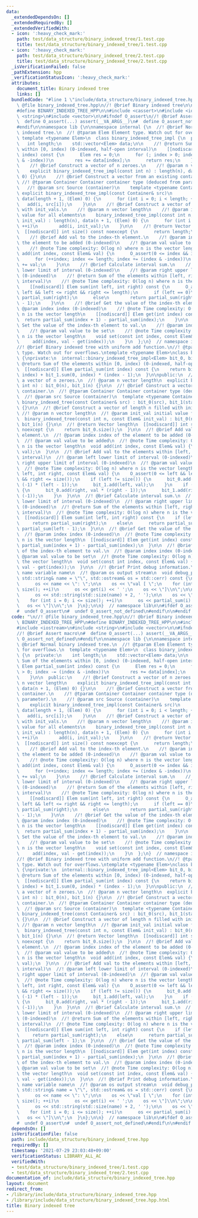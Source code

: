 ```yaml
---
data:
  _extendedDependsOn: []
  _extendedRequiredBy: []
  _extendedVerifiedWith:
  - icon: ':heavy_check_mark:'
    path: test/data_structure/binary_indexed_tree/1.test.cpp
    title: test/data_structure/binary_indexed_tree/1.test.cpp
  - icon: ':heavy_check_mark:'
    path: test/data_structure/binary_indexed_tree/2.test.cpp
    title: test/data_structure/binary_indexed_tree/2.test.cpp
  _isVerificationFailed: false
  _pathExtension: hpp
  _verificationStatusIcon: ':heavy_check_mark:'
  attributes:
    document_title: Binary indexed tree
    links: []
  bundledCode: "#line 1 \"include/data_structure/binary_indexed_tree.hpp\"\n\n//!\
    \ @file binary_indexed_tree.hpp\n//! @brief Binary indexed tree\n\n#ifndef BINARY_INDEXED_TREE_HPP\n\
    #define BINARY_INDEXED_TREE_HPP\n\n#include <cassert>\n#include <iostream>\n#include\
    \ <string>\n#include <vector>\n\n#ifndef O_assert\n//! @brief Assert macro\n#\
    \  define O_assert(...) assert(__VA_ARGS__)\n#  define O_assert_not_defined\n\
    #endif\n\nnamespace lib {\n\nnamespace internal {\n  //! @brief Normal binary\
    \ indexed tree.\n  //! @tparam Elem Element type. Watch out for overflows.\n \
    \ template <typename Elem>\n  class binary_indexed_tree_impl {\n  private:\n \
    \   int length;\n    std::vector<Elem> data;\n\n    //! @return Sum of the elements\
    \ within [0, index) (0-indexed, half-open interval)\n    [[nodiscard]] Elem partial_sum(int\
    \ index) const {\n      Elem res = 0;\n      for (; index > 0; index -= (index\
    \ & -index))\n        res += data[index];\n      return res;\n    }\n\n  public:\n\
    \    //! @brief Construct a vector of n zeroes.\n    //! @param n vector length\n\
    \    explicit binary_indexed_tree_impl(const int n) : length(n), data(n + 1, (Elem)\
    \ 0) {}\n\n    //! @brief Construct a vector from an existing container.\n   \
    \ //! @tparam Container Container container type (deduced from parameter).\n \
    \   //! @param src Source (container)\n    template <typename Container>\n   \
    \ explicit binary_indexed_tree_impl(const Container& src)\n        : length(static_cast<int>(std::size(src))),\
    \ data(length + 1, (Elem) 0) {\n      for (int i = 0; i < length; ++i)\n     \
    \   add(i, src[i]);\n    }\n\n    //! @brief Construct a vector of length n filled\
    \ with init_vals.\n    //! @param n vector length\n    //! @param init_val initial\
    \ value for all elements\n    binary_indexed_tree_impl(const int n, const Elem&\
    \ init_val) : length(n), data(n + 1, (Elem) 0) {\n      for (int i = 0; i < length;\
    \ ++i)\n        add(i, init_val);\n    }\n\n    //! @return Vector length\n  \
    \  [[nodiscard]] int size() const noexcept {\n      return length;\n    }\n\n\
    \    //! @brief Add val to the index-th element.\n    //! @param index index of\
    \ the element to be added (0-indexed)\n    //! @param val value to be added\n\
    \    //! @note Time complexity: O(log n) where n is the vector length\n    void\
    \ add(int index, const Elem& val) {\n      O_assert(0 <= index && index < length);\n\
    \      for (++index; index <= length; index += (index & -index))\n        data[index]\
    \ += val;\n    }\n\n    //! @brief Calculate interval sum.\n    //! @param left\
    \ lower limit of interval (0-indexed)\n    //! @param right upper limit of interval\
    \ (0-indexed)\n    //! @return Sum of the elements within [left, right) (half-open\
    \ interval)\n    //! @note Time complexity: O(log n) where n is the vector length\n\
    \    [[nodiscard]] Elem sum(int left, int right) const {\n      O_assert(0 <=\
    \ left && left <= right && right <= length);\n      if (left == 0)\n        return\
    \ partial_sum(right);\n      else\n        return partial_sum(right) - partial_sum(left\
    \ - 1);\n    }\n\n    //! @brief Get the value of the index-th element.\n    //!\
    \ @param index index (0-indexed)\n    //! @note Time complexity: O(log n) where\
    \ n is the vector length\n    [[nodiscard]] Elem get(int index) const {\n    \
    \  return partial_sum(index + 1) - partial_sum(index);\n    }\n\n    //! @brief\
    \ Set the value of the index-th element to val.\n    //! @param index index (0-indexed)\n\
    \    //! @param val value to be set\n    //! @note Time complexity: O(log n) where\
    \ n is the vector length\n    void set(const int index, const Elem& val) {\n \
    \     add(index, val - get(index));\n    }\n  };\n}  // namespace internal\n\n\
    //! @brief Binary indexed tree with uniform add function.\n//! @tparam Elem Element\
    \ type. Watch out for overflows.\ntemplate <typename Elem>\nclass binary_indexed_tree\
    \ {\nprivate:\n  internal::binary_indexed_tree_impl<Elem> bit_0, bit_1;\n\n  //!\
    \ @return Sum of the elements within [0, index) (0-indexed, half-open interval)\n\
    \  [[nodiscard]] Elem partial_sum(int index) const {\n    return bit_0.sum(0,\
    \ index) + bit_1.sum(0, index) * (index - 1);\n  }\n\npublic:\n  //! @brief Construct\
    \ a vector of n zeroes.\n  //! @param n vector length\n  explicit binary_indexed_tree(const\
    \ int n) : bit_0(n), bit_1(n) {}\n\n  //! @brief Construct a vector from an existing\
    \ container.\n  //! @tparam Container Container container type (deduced from parameter).\n\
    \  //! @param src Source (container)\n  template <typename Container>\n  explicit\
    \ binary_indexed_tree(const Container& src) : bit_0(src), bit_1(static_cast<int>(std::size(src)))\
    \ {}\n\n  //! @brief Construct a vector of length n filled with init_vals.\n \
    \ //! @param n vector length\n  //! @param init_val initial value for all elements\n\
    \  binary_indexed_tree(const int n, const Elem& init_val) : bit_0(n, init_val),\
    \ bit_1(n) {}\n\n  //! @return Vector length\n  [[nodiscard]] int size() const\
    \ noexcept {\n    return bit_0.size();\n  }\n\n  //! @brief Add val to the index-th\
    \ element.\n  //! @param index index of the element to be added (0-indexed)\n\
    \  //! @param val value to be added\n  //! @note Time complexity: O(log n) where\
    \ n is the vector length\n  void add(int index, const Elem& val) {\n    bit_0.add(index,\
    \ val);\n  }\n\n  //! @brief Add val to the elements within [left, right) (half-open\
    \ interval)\n  //! @param left lower limit of interval (0-indexed)\n  //! @param\
    \ right upper limit of interval (0-indexed)\n  //! @param val value to be added\n\
    \  //! @note Time complexity: O(log n) where n is the vector length\n  void uniform_add(int\
    \ left, int right, const Elem& val) {\n    O_assert(0 <= left && left <= right\
    \ && right <= size());\n    if (left != size()) {\n      bit_0.add(left, val *\
    \ (-1) * (left - 1));\n      bit_1.add(left, val);\n    }\n    if (right != size())\
    \ {\n      bit_0.add(right, val * (right - 1));\n      bit_1.add(right, val *\
    \ (-1));\n    }\n  }\n\n  //! @brief Calculate interval sum.\n  //! @param left\
    \ lower limit of interval (0-indexed)\n  //! @param right upper limit of interval\
    \ (0-indexed)\n  //! @return Sum of the elements within [left, right) (half-open\
    \ interval)\n  //! @note Time complexity: O(log n) where n is the vector length\n\
    \  [[nodiscard]] Elem sum(int left, int right) const {\n    if (left == 0)\n \
    \     return partial_sum(right);\n    else\n      return partial_sum(right) -\
    \ partial_sum(left - 1);\n  }\n\n  //! @brief Get the value of the index-th element.\n\
    \  //! @param index index (0-indexed)\n  //! @note Time complexity: O(log n) where\
    \ n is the vector length\n  [[nodiscard]] Elem get(int index) const {\n    return\
    \ partial_sum(index + 1) - partial_sum(index);\n  }\n\n  //! @brief Set the value\
    \ of the index-th element to val.\n  //! @param index index (0-indexed)\n  //!\
    \ @param val value to be set\n  //! @note Time complexity: O(log n) where n is\
    \ the vector length\n  void set(const int index, const Elem& val) {\n    bit_0.add(index,\
    \ val - get(index));\n  }\n\n  //! @brief Print debug information.\n  //! @param\
    \ name variable name\n  //! @param os output stream\n  void debug_print(const\
    \ std::string& name = \"\", std::ostream& os = std::cerr) const {\n    if (!name.empty())\n\
    \      os << name << \": \";\n\n    os << \"val [ \";\n    for (int i = 0; i <\
    \ size(); ++i)\n      os << get(i) << ' ';\n    os << \"]\\n\";\n\n    if (!name.empty())\n\
    \      os << std::string(std::size(name) + 2, ' ');\n\n    os << \"sum [ \";\n\
    \    for (int i = 0; i <= size(); ++i)\n      os << partial_sum(i) << ' ';\n \
    \   os << \"]\\n\";\n  }\n};\n\n}  // namespace lib\n\n#ifdef O_assert_not_defined\n\
    #  undef O_assert\n#  undef O_assert_not_defined\n#endif\n\n#endif  // BINARY_INDEXED_TREE_HPP\n"
  code: "\n//! @file binary_indexed_tree.hpp\n//! @brief Binary indexed tree\n\n#ifndef\
    \ BINARY_INDEXED_TREE_HPP\n#define BINARY_INDEXED_TREE_HPP\n\n#include <cassert>\n\
    #include <iostream>\n#include <string>\n#include <vector>\n\n#ifndef O_assert\n\
    //! @brief Assert macro\n#  define O_assert(...) assert(__VA_ARGS__)\n#  define\
    \ O_assert_not_defined\n#endif\n\nnamespace lib {\n\nnamespace internal {\n  //!\
    \ @brief Normal binary indexed tree.\n  //! @tparam Elem Element type. Watch out\
    \ for overflows.\n  template <typename Elem>\n  class binary_indexed_tree_impl\
    \ {\n  private:\n    int length;\n    std::vector<Elem> data;\n\n    //! @return\
    \ Sum of the elements within [0, index) (0-indexed, half-open interval)\n    [[nodiscard]]\
    \ Elem partial_sum(int index) const {\n      Elem res = 0;\n      for (; index\
    \ > 0; index -= (index & -index))\n        res += data[index];\n      return res;\n\
    \    }\n\n  public:\n    //! @brief Construct a vector of n zeroes.\n    //! @param\
    \ n vector length\n    explicit binary_indexed_tree_impl(const int n) : length(n),\
    \ data(n + 1, (Elem) 0) {}\n\n    //! @brief Construct a vector from an existing\
    \ container.\n    //! @tparam Container Container container type (deduced from\
    \ parameter).\n    //! @param src Source (container)\n    template <typename Container>\n\
    \    explicit binary_indexed_tree_impl(const Container& src)\n        : length(static_cast<int>(std::size(src))),\
    \ data(length + 1, (Elem) 0) {\n      for (int i = 0; i < length; ++i)\n     \
    \   add(i, src[i]);\n    }\n\n    //! @brief Construct a vector of length n filled\
    \ with init_vals.\n    //! @param n vector length\n    //! @param init_val initial\
    \ value for all elements\n    binary_indexed_tree_impl(const int n, const Elem&\
    \ init_val) : length(n), data(n + 1, (Elem) 0) {\n      for (int i = 0; i < length;\
    \ ++i)\n        add(i, init_val);\n    }\n\n    //! @return Vector length\n  \
    \  [[nodiscard]] int size() const noexcept {\n      return length;\n    }\n\n\
    \    //! @brief Add val to the index-th element.\n    //! @param index index of\
    \ the element to be added (0-indexed)\n    //! @param val value to be added\n\
    \    //! @note Time complexity: O(log n) where n is the vector length\n    void\
    \ add(int index, const Elem& val) {\n      O_assert(0 <= index && index < length);\n\
    \      for (++index; index <= length; index += (index & -index))\n        data[index]\
    \ += val;\n    }\n\n    //! @brief Calculate interval sum.\n    //! @param left\
    \ lower limit of interval (0-indexed)\n    //! @param right upper limit of interval\
    \ (0-indexed)\n    //! @return Sum of the elements within [left, right) (half-open\
    \ interval)\n    //! @note Time complexity: O(log n) where n is the vector length\n\
    \    [[nodiscard]] Elem sum(int left, int right) const {\n      O_assert(0 <=\
    \ left && left <= right && right <= length);\n      if (left == 0)\n        return\
    \ partial_sum(right);\n      else\n        return partial_sum(right) - partial_sum(left\
    \ - 1);\n    }\n\n    //! @brief Get the value of the index-th element.\n    //!\
    \ @param index index (0-indexed)\n    //! @note Time complexity: O(log n) where\
    \ n is the vector length\n    [[nodiscard]] Elem get(int index) const {\n    \
    \  return partial_sum(index + 1) - partial_sum(index);\n    }\n\n    //! @brief\
    \ Set the value of the index-th element to val.\n    //! @param index index (0-indexed)\n\
    \    //! @param val value to be set\n    //! @note Time complexity: O(log n) where\
    \ n is the vector length\n    void set(const int index, const Elem& val) {\n \
    \     add(index, val - get(index));\n    }\n  };\n}  // namespace internal\n\n\
    //! @brief Binary indexed tree with uniform add function.\n//! @tparam Elem Element\
    \ type. Watch out for overflows.\ntemplate <typename Elem>\nclass binary_indexed_tree\
    \ {\nprivate:\n  internal::binary_indexed_tree_impl<Elem> bit_0, bit_1;\n\n  //!\
    \ @return Sum of the elements within [0, index) (0-indexed, half-open interval)\n\
    \  [[nodiscard]] Elem partial_sum(int index) const {\n    return bit_0.sum(0,\
    \ index) + bit_1.sum(0, index) * (index - 1);\n  }\n\npublic:\n  //! @brief Construct\
    \ a vector of n zeroes.\n  //! @param n vector length\n  explicit binary_indexed_tree(const\
    \ int n) : bit_0(n), bit_1(n) {}\n\n  //! @brief Construct a vector from an existing\
    \ container.\n  //! @tparam Container Container container type (deduced from parameter).\n\
    \  //! @param src Source (container)\n  template <typename Container>\n  explicit\
    \ binary_indexed_tree(const Container& src) : bit_0(src), bit_1(static_cast<int>(std::size(src)))\
    \ {}\n\n  //! @brief Construct a vector of length n filled with init_vals.\n \
    \ //! @param n vector length\n  //! @param init_val initial value for all elements\n\
    \  binary_indexed_tree(const int n, const Elem& init_val) : bit_0(n, init_val),\
    \ bit_1(n) {}\n\n  //! @return Vector length\n  [[nodiscard]] int size() const\
    \ noexcept {\n    return bit_0.size();\n  }\n\n  //! @brief Add val to the index-th\
    \ element.\n  //! @param index index of the element to be added (0-indexed)\n\
    \  //! @param val value to be added\n  //! @note Time complexity: O(log n) where\
    \ n is the vector length\n  void add(int index, const Elem& val) {\n    bit_0.add(index,\
    \ val);\n  }\n\n  //! @brief Add val to the elements within [left, right) (half-open\
    \ interval)\n  //! @param left lower limit of interval (0-indexed)\n  //! @param\
    \ right upper limit of interval (0-indexed)\n  //! @param val value to be added\n\
    \  //! @note Time complexity: O(log n) where n is the vector length\n  void uniform_add(int\
    \ left, int right, const Elem& val) {\n    O_assert(0 <= left && left <= right\
    \ && right <= size());\n    if (left != size()) {\n      bit_0.add(left, val *\
    \ (-1) * (left - 1));\n      bit_1.add(left, val);\n    }\n    if (right != size())\
    \ {\n      bit_0.add(right, val * (right - 1));\n      bit_1.add(right, val *\
    \ (-1));\n    }\n  }\n\n  //! @brief Calculate interval sum.\n  //! @param left\
    \ lower limit of interval (0-indexed)\n  //! @param right upper limit of interval\
    \ (0-indexed)\n  //! @return Sum of the elements within [left, right) (half-open\
    \ interval)\n  //! @note Time complexity: O(log n) where n is the vector length\n\
    \  [[nodiscard]] Elem sum(int left, int right) const {\n    if (left == 0)\n \
    \     return partial_sum(right);\n    else\n      return partial_sum(right) -\
    \ partial_sum(left - 1);\n  }\n\n  //! @brief Get the value of the index-th element.\n\
    \  //! @param index index (0-indexed)\n  //! @note Time complexity: O(log n) where\
    \ n is the vector length\n  [[nodiscard]] Elem get(int index) const {\n    return\
    \ partial_sum(index + 1) - partial_sum(index);\n  }\n\n  //! @brief Set the value\
    \ of the index-th element to val.\n  //! @param index index (0-indexed)\n  //!\
    \ @param val value to be set\n  //! @note Time complexity: O(log n) where n is\
    \ the vector length\n  void set(const int index, const Elem& val) {\n    bit_0.add(index,\
    \ val - get(index));\n  }\n\n  //! @brief Print debug information.\n  //! @param\
    \ name variable name\n  //! @param os output stream\n  void debug_print(const\
    \ std::string& name = \"\", std::ostream& os = std::cerr) const {\n    if (!name.empty())\n\
    \      os << name << \": \";\n\n    os << \"val [ \";\n    for (int i = 0; i <\
    \ size(); ++i)\n      os << get(i) << ' ';\n    os << \"]\\n\";\n\n    if (!name.empty())\n\
    \      os << std::string(std::size(name) + 2, ' ');\n\n    os << \"sum [ \";\n\
    \    for (int i = 0; i <= size(); ++i)\n      os << partial_sum(i) << ' ';\n \
    \   os << \"]\\n\";\n  }\n};\n\n}  // namespace lib\n\n#ifdef O_assert_not_defined\n\
    #  undef O_assert\n#  undef O_assert_not_defined\n#endif\n\n#endif  // BINARY_INDEXED_TREE_HPP\n"
  dependsOn: []
  isVerificationFile: false
  path: include/data_structure/binary_indexed_tree.hpp
  requiredBy: []
  timestamp: '2021-07-29 23:03:48+09:00'
  verificationStatus: LIBRARY_ALL_AC
  verifiedWith:
  - test/data_structure/binary_indexed_tree/1.test.cpp
  - test/data_structure/binary_indexed_tree/2.test.cpp
documentation_of: include/data_structure/binary_indexed_tree.hpp
layout: document
redirect_from:
- /library/include/data_structure/binary_indexed_tree.hpp
- /library/include/data_structure/binary_indexed_tree.hpp.html
title: Binary indexed tree
---
```

